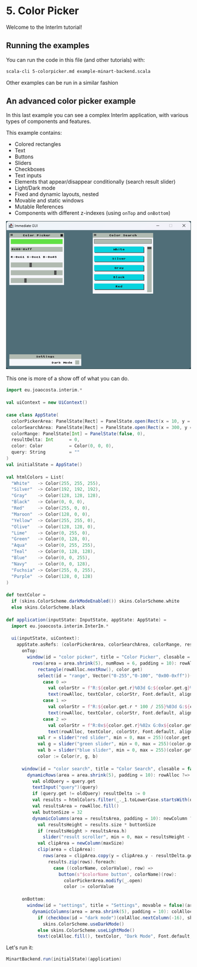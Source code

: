 # 5. Color Picker

Welcome to the InterIm tutorial!

## Running the examples

You can run the code in this file (and other tutorials) with:

```bash
scala-cli 5-colorpicker.md example-minart-backend.scala
```

Other examples can be run in a similar fashion

## An advanced color picker example

In this last example you can see a complex InterIm application, with various types of components and features.

This example contains:
 - Colored rectangles
 - Text
 - Buttons
 - Sliders
 - Checkboxes
 - Text inputs
 - Elements that appear/disappear conditionally (search result slider)
 - Light/Dark mode
 - Fixed and dynamic layouts, nested
 - Movable and static windows
 - Mutable References
 - Components with different z-indexes (using `onTop` and `onBottom`)

![Color picker screenshot](assets/colorpicker.png)

This one is more of a show off of what you can do.

```scala
import eu.joaocosta.interim.*

val uiContext = new UiContext()

case class AppState(
  colorPickerArea: PanelState[Rect] = PanelState.open(Rect(x = 10, y = 10, w = 190, h = 180)),
  colorSearchArea: PanelState[Rect] = PanelState.open(Rect(x = 300, y = 10, w = 210, h = 210)),
  colorRange: PanelState[Int] = PanelState(false, 0),
  resultDelta: Int      = 0,
  color: Color          = Color(0, 0, 0),
  query: String         = ""
)
val initialState = AppState()

val htmlColors = List(
  "White"   -> Color(255, 255, 255),
  "Silver"  -> Color(192, 192, 192),
  "Gray"    -> Color(128, 128, 128),
  "Black"   -> Color(0, 0, 0),
  "Red"     -> Color(255, 0, 0),
  "Maroon"  -> Color(128, 0, 0),
  "Yellow"  -> Color(255, 255, 0),
  "Olive"   -> Color(128, 128, 0),
  "Lime"    -> Color(0, 255, 0),
  "Green"   -> Color(0, 128, 0),
  "Aqua"    -> Color(0, 255, 255),
  "Teal"    -> Color(0, 128, 128),
  "Blue"    -> Color(0, 0, 255),
  "Navy"    -> Color(0, 0, 128),
  "Fuchsia" -> Color(255, 0, 255),
  "Purple"  -> Color(128, 0, 128)
)

def textColor =
  if (skins.ColorScheme.darkModeEnabled()) skins.ColorScheme.white
  else skins.ColorScheme.black

def application(inputState: InputState, appState: AppState) =
  import eu.joaocosta.interim.InterIm.*

  ui(inputState, uiContext):
    appState.asRefs: (colorPickerArea, colorSearchArea, colorRange, resultDelta, color, query) =>
      onTop:
        window(id = "color picker", title = "Color Picker", closable = true, movable = true, resizable = true)(area = colorPickerArea): area =>
          rows(area = area.shrink(5), numRows = 6, padding = 10): rowAlloc ?=>
            rectangle(rowAlloc.nextRow(), color.get)
            select(id = "range", Vector("0-255","0-100", "0x00-0xff"))(colorRange).value match
              case 0 =>
                val colorStr = f"R:${color.get.r}%03d G:${color.get.g}%03d B:${color.get.b}%03d"
                text(rowAlloc, textColor, colorStr, Font.default, alignLeft, centerVertically)
              case 1 =>
                val colorStr = f"R:${color.get.r * 100 / 255}%03d G:${color.get.g * 100 / 255}%03d B:${color.get.b * 100 / 255}%03d"
                text(rowAlloc, textColor, colorStr, Font.default, alignLeft, centerVertically)
              case 2 =>
                val colorStr = f"R:0x${color.get.r}%02x G:0x${color.get.g}%02x B:0x${color.get.b}%02x"
                text(rowAlloc, textColor, colorStr, Font.default, alignLeft, centerVertically)
            val r = slider("red slider", min = 0, max = 255)(color.get.r)
            val g = slider("green slider", min = 0, max = 255)(color.get.g)
            val b = slider("blue slider", min = 0, max = 255)(color.get.b)
            color := Color(r, g, b)

      window(id = "color search", title = "Color Search", closable = false, movable = true)(area = colorSearchArea): area =>
        dynamicRows(area = area.shrink(5), padding = 10): rowAlloc ?=>
          val oldQuery = query.get
          textInput("query")(query)
          if (query.get != oldQuery) resultDelta := 0
          val results = htmlColors.filter(_._1.toLowerCase.startsWith(query.get.toLowerCase))
          val resultsArea = rowAlloc.fill()
          val buttonSize = 32
          dynamicColumns(area = resultsArea, padding = 10): newColumn ?=>
            val resultsHeight = results.size * buttonSize
            if (resultsHeight > resultsArea.h)
              slider("result scroller", min = 0, max = resultsHeight - resultsArea.h)(newColumn(-16), resultDelta)
            val clipArea = newColumn(maxSize)
            clip(area = clipArea):
              rows(area = clipArea.copy(y = clipArea.y - resultDelta.get, h = resultsHeight), numRows = results.size, padding = 10): rows ?=>
                results.zip(rows).foreach:
                  case ((colorName, colorValue), row) =>
                    button(s"$colorName button", colorName)(row):
                      colorPickerArea.modify(_.open)
                      color := colorValue

      onBottom:
        window(id = "settings", title = "Settings", movable = false)(area = Rect(10, 430, 250, 40)): area =>
          dynamicColumns(area = area.shrink(5), padding = 10): colAlloc ?=>
            if (checkbox(id = "dark mode")(colAlloc.nextColumn(-16), skins.ColorScheme.darkModeEnabled()))
              skins.ColorScheme.useDarkMode()
            else skins.ColorScheme.useLightMode()
            text(colAlloc.fill(), textColor, "Dark Mode", Font.default, alignRight)
```

Let's run it:

```scala
MinartBackend.run(initialState)(application)
```

